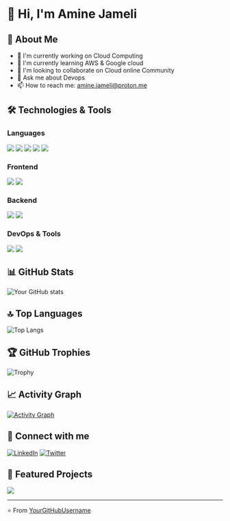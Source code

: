 # 👋 Hi, I'm Amine Jameli

## 🚀 About Me
- 🔭 I'm currently working on Cloud Computing
- 🌱 I'm currently learning AWS & Google cloud 
- 👯 I'm looking to collaborate on Cloud online Community
- 💬 Ask me about Devops
- 📫 How to reach me: amine.jameli@proton.me

## 🛠️ Technologies & Tools
### Languages
![](https://img.shields.io/badge/Code-Python-informational?style=flat&logo=python&logoColor=white&color=2bbc8a)
![](https://img.shields.io/badge/Code-C++-informational?style=flat&logo=cplusplus&logoColor=white&color=2bbc8a)
![](https://img.shields.io/badge/Code-C-informational?style=flat&logo=c&logoColor=white&color=2bbc8a)
![](https://img.shields.io/badge/Code-.NET-informational?style=flat&logo=dotnet&logoColor=white&color=2bbc8a)
![](https://img.shields.io/badge/Code-PHP-informational?style=flat&logo=php&logoColor=white&color=2bbc8a)

### Frontend
![](https://img.shields.io/badge/Frontend-React-informational?style=flat&logo=react&logoColor=white&color=2bbc8a)
![](https://img.shields.io/badge/Mobile-Flutter-informational?style=flat&logo=flutter&logoColor=white&color=2bbc8a)

### Backend
![](https://img.shields.io/badge/Backend-Django-informational?style=flat&logo=django&logoColor=white&color=2bbc8a)
![](https://img.shields.io/badge/Backend-Node.js-informational?style=flat&logo=nodedotjs&logoColor=white&color=2bbc8a)

### DevOps & Tools
![](https://img.shields.io/badge/DevOps-Docker-informational?style=flat&logo=docker&logoColor=white&color=2bbc8a)
![](https://img.shields.io/badge/DevOps-Kubernetes-informational?style=flat&logo=kubernetes&logoColor=white&color=2bbc8a)



## 📊 GitHub Stats
![Your GitHub stats](https://github-readme-stats.vercel.app/api?username=YourGitHubUsername&show_icons=true&theme=radical)

## 🔝 Top Languages
![Top Langs](https://github-readme-stats.vercel.app/api/top-langs/?username=YourGitHubUsername&layout=compact&theme=radical)

## 🏆 GitHub Trophies
![Trophy](https://github-profile-trophy.vercel.app/?username=YourGitHubUsername&theme=nord)

## 📈 Activity Graph
[![Activity Graph](https://activity-graph.herokuapp.com/graph?username=YourGitHubUsername&theme=github)](https://github.com/YourGitHubUsername)

## 🤝 Connect with me
[![LinkedIn](https://img.shields.io/badge/LinkedIn-0077B5?style=for-the-badge&logo=linkedin&logoColor=white)](Your-LinkedIn-URL)
[![Twitter](https://img.shields.io/badge/Twitter-1DA1F2?style=for-the-badge&logo=twitter&logoColor=white)](Your-Twitter-URL)

## 🎯 Featured Projects
<a href="https://github.com/YourGitHubUsername/ProjectName">
  <img align="center" src="https://github-readme-stats.vercel.app/api/pin/?username=YourGitHubUsername&repo=ProjectName&theme=radical" />
</a>

---
⭐️ From [YourGitHubUsername](https://github.com/YourGitHubUsername)
